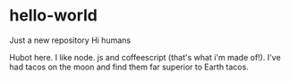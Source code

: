 # hello-world
Just a new repository
Hi humans

Hubot here. I like node. js and coffeescript (that's what i'm made of!).
I've had tacos on the moon and find them far superior to Earth tacos.
